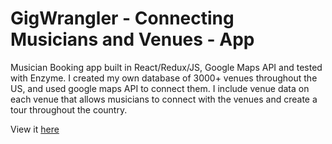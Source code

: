 # GigWrangler - Connecting Musicians and Venues -  App  

Musician Booking app built in React/Redux/JS, Google Maps API and tested with Enzyme. I created my own database of 3000+ venues throughout the US, and used google maps API to connect them. I include venue data on each venue that allows musicians to connect with the venues and create a tour throughout the country.

View it [here](https://adamj1232.github.io/Gig-Wrangler/)

